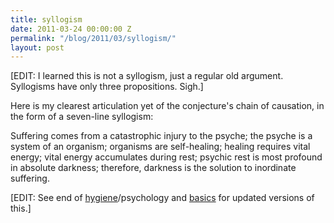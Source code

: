 ```yaml
---
title: syllogism
date: 2011-03-24 00:00:00 Z
permalink: "/blog/2011/03/syllogism/"
layout: post
---
```


\[EDIT: I learned this is not a syllogism, just a regular old argument. Syllogisms have only three propositions. Sigh.\]

Here is my clearest articulation yet of the conjecture's chain of causation, in the form of a seven-line syllogism:

Suffering comes from a catastrophic injury to the psyche;
the psyche is a system of an organism;
organisms are self-healing;
healing requires vital energy;
vital energy accumulates during rest;
psychic rest is most profound in absolute darkness;
therefore, darkness is the solution to inordinate suffering.

\[EDIT: See end of [hygiene](/hygiene/)/psychology and [basics](/darkness-conjecture/basics/) for updated versions of this.\]



